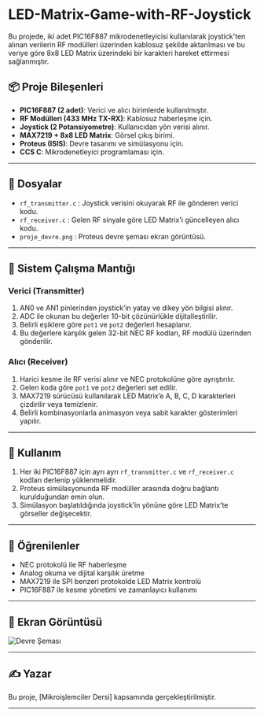 # LED-Matrix-Game-with-RF-Joystick
Bu projede, iki adet PIC16F887 mikrodenetleyicisi kullanılarak joystick'ten alınan verilerin RF modülleri üzerinden kablosuz şekilde aktarılması ve bu veriye göre 8x8 LED Matrix üzerindeki bir karakteri hareket ettirmesi sağlanmıştır.

## 📦 Proje Bileşenleri

- **PIC16F887 (2 adet)**: Verici ve alıcı birimlerde kullanılmıştır.
- **RF Modülleri (433 MHz TX-RX)**: Kablosuz haberleşme için.
- **Joystick (2 Potansiyometre)**: Kullanıcıdan yön verisi alınır.
- **MAX7219 + 8x8 LED Matrix**: Görsel çıkış birimi.
- **Proteus (ISIS)**: Devre tasarımı ve simülasyonu için.
- **CCS C**: Mikrodenetleyici programlaması için.

---

## 📁 Dosyalar

- `rf_transmitter.c` : Joystick verisini okuyarak RF ile gönderen verici kodu.
- `rf_receiver.c` : Gelen RF sinyale göre LED Matrix'i güncelleyen alıcı kodu.
- `proje_devre.png` : Proteus devre şeması ekran görüntüsü.

---

## 🔧 Sistem Çalışma Mantığı

### Verici (Transmitter)

1. AN0 ve AN1 pinlerinden joystick’in yatay ve dikey yön bilgisi alınır.
2. ADC ile okunan bu değerler 10-bit çözünürlükle dijitalleştirilir.
3. Belirli eşiklere göre `pot1` ve `pot2` değerleri hesaplanır.
4. Bu değerlere karşılık gelen 32-bit NEC RF kodları, RF modülü üzerinden gönderilir.

### Alıcı (Receiver)

1. Harici kesme ile RF verisi alınır ve NEC protokolüne göre ayrıştırılır.
2. Gelen koda göre `pot1` ve `pot2` değerleri set edilir.
3. MAX7219 sürücüsü kullanılarak LED Matrix’e A, B, C, D karakterleri çizdirilir veya temizlenir.
4. Belirli kombinasyonlarla animasyon veya sabit karakter gösterimleri yapılır.

---

## 🚀 Kullanım

1. Her iki PIC16F887 için ayrı ayrı `rf_transmitter.c` ve `rf_receiver.c` kodları derlenip yüklenmelidir.
2. Proteus simülasyonunda RF modüller arasında doğru bağlantı kurulduğundan emin olun.
3. Simülasyon başlatıldığında joystick’in yönüne göre LED Matrix’te görseller değişecektir.

---

## 🧠 Öğrenilenler

- NEC protokolü ile RF haberleşme
- Analog okuma ve dijital karşılık üretme
- MAX7219 ile SPI benzeri protokolde LED Matrix kontrolü
- PIC16F887 ile kesme yönetimi ve zamanlayıcı kullanımı

---

## 📸 Ekran Görüntüsü

![Devre Şeması](proje_devre.png)

---

## ✍️ Yazar

Bu proje, [Mikroişlemciler Dersi] kapsamında gerçekleştirilmiştir.

---

